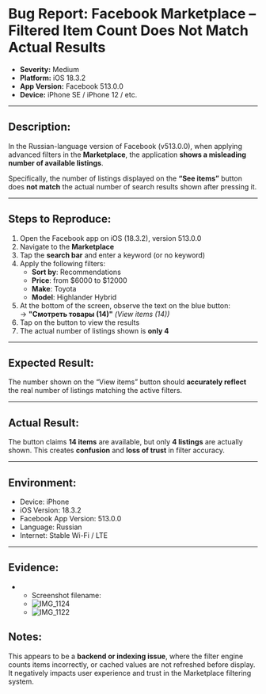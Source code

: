 # Bug Report: Facebook Marketplace – Filtered Item Count Does Not Match Actual Results

- **Severity:** Medium  
- **Platform:** iOS 18.3.2  
- **App Version:** Facebook 513.0.0  
- **Device:** iPhone SE / iPhone 12 / etc.

---

## Description:
In the Russian-language version of Facebook (v513.0.0), when applying advanced filters in the **Marketplace**, the application **shows a misleading number of available listings**.  

Specifically, the number of listings displayed on the **“See items”** button does **not match** the actual number of search results shown after pressing it.

---

## Steps to Reproduce:

1. Open the Facebook app on iOS (18.3.2), version 513.0.0  
2. Navigate to the **Marketplace**  
3. Tap the **search bar** and enter a keyword (or no keyword)  
4. Apply the following filters:
   - **Sort by**: Recommendations  
   - **Price**: from $6000 to $12000  
   - **Make**: Toyota  
   - **Model**: Highlander Hybrid  
5. At the bottom of the screen, observe the text on the blue button:  
   → **"Смотреть товары (14)"** *(View items (14))*
6. Tap on the button to view the results
7. The actual number of listings shown is **only 4**

---

## Expected Result:
The number shown on the “View items” button should **accurately reflect** the real number of listings matching the active filters.

---

## Actual Result:
The button claims **14 items** are available, but only **4 listings** are actually shown. This creates **confusion** and **loss of trust** in filter accuracy.

---

## Environment:
- Device: iPhone  
- iOS Version: 18.3.2  
- Facebook App Version: 513.0.0  
- Language: Russian  
- Internet: Stable Wi-Fi / LTE  

---

## Evidence:
- - Screenshot filename:
  - ![IMG_1124](https://github.com/user-attachments/assets/70ad88eb-2d4c-48d5-bc7e-2fc840a73c25)
  - ![IMG_1122](https://github.com/user-attachments/assets/5da34b87-cc7f-4af3-b51e-851338fcdc03)


## Notes:
This appears to be a **backend or indexing issue**, where the filter engine counts items incorrectly, or cached values are not refreshed before display.  
It negatively impacts user experience and trust in the Marketplace filtering system.

